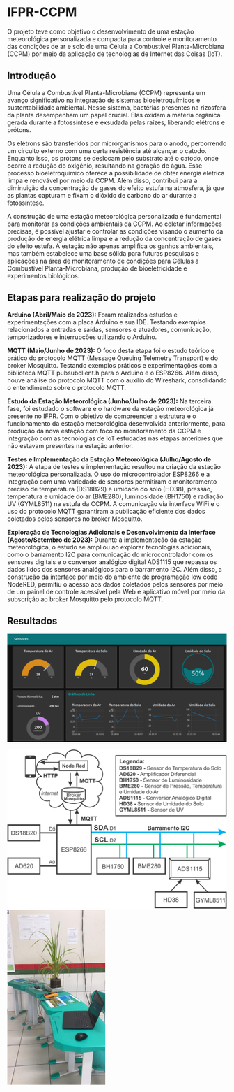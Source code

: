 # IFPR-CCPM
O projeto teve como objetivo o desenvolvimento de uma estação meteorológica personalizada e compacta para controle e monitoramento das condições de ar e solo de uma Célula a Combustível Planta-Microbiana (CCPM) por meio da aplicação de tecnologias de Internet das Coisas (IoT).

## Introdução

Uma Célula a Combustível Planta-Microbiana (CCPM) representa um avanço significativo na integração de sistemas bioeletroquímicos e sustentabilidade ambiental. Nesse sistema, bactérias presentes na rizosfera da planta desempenham um papel crucial. Elas oxidam a matéria orgânica gerada durante a fotossíntese e exsudada pelas raízes, liberando elétrons e prótons.

Os elétrons são transferidos por microrganismos para o anodo, percorrendo um circuito externo com uma certa resistência até alcançar o catodo. Enquanto isso, os prótons se deslocam pelo substrato até o catodo, onde ocorre a redução do oxigênio, resultando na geração de água. Esse processo bioeletroquímico oferece a possibilidade de obter energia elétrica limpa e renovável por meio da CCPM. Além disso, contribui para a diminuição da concentração de gases do efeito estufa na atmosfera, já que as plantas capturam e fixam o dióxido de carbono do ar durante a fotossíntese.

A construção de uma estação meteorológica personalizada é fundamental para monitorar as condições ambientais da CCPM. Ao coletar informações precisas, é possível ajustar e controlar as condições visando o aumento da produção de energia elétrica limpa e a redução da concentração de gases do efeito estufa. A estação não apenas amplifica os ganhos ambientais, mas também estabelece uma base sólida para futuras pesquisas e aplicações na área de monitoramento de condições para Células a Combustível Planta-Microbiana, produção de bioeletricidade e experimentos biológicos.

## Etapas para realização do projeto

**Arduino (Abril/Maio de 2023):** Foram realizados estudos e experimentações com a placa Arduino e sua IDE. Testando exemplos relacionados a entradas e saídas, sensores e atuadores, comunicação, temporizadores e interrupções utilizando o Arduino.

**MQTT (Maio/Junho de 2023):** O foco desta etapa foi o estudo teórico e prático do protocolo MQTT (Message Queuing Telemetry Transport) e do broker Mosquitto. Testando exemplos práticos e experimentações com a biblioteca MQTT pubsubclient.h para o Arduino e o ESP8266. Além disso, houve análise do protocolo MQTT com o auxílio do Wireshark, consolidando o entendimento sobre o protocolo MQTT.

**Estudo da Estação Meteorológica (Junho/Julho de 2023):** Na terceira fase, foi estudado o software e o hardware da estação meteorológica já presente no IFPR. Com o objetivo de compreender a estrutura e o funcionamento da estação meteorológica desenvolvida anteriormente, para produção da nova estação com foco no monitoramento da CCPM e integração com as tecnologias de IoT estudadas nas etapas anteriores que não estavam presentes na estação anterior.

**Testes e Implementação da Estação Meteorológica (Julho/Agosto de 2023):** A etapa de testes e implementação resultou na criação da estação meteorológica personalizada. O uso do microcontrolador ESP8266 e a integração com uma variedade de sensores permitiram o monitoramento preciso de temperatura (DS18B29) e umidade do solo (HD38), pressão, temperatura e umidade do ar (BME280), luminosidade (BH1750) e radiação UV (GYML8511) na estufa da CCPM. A comunicação via interface WiFi e o uso do protocolo MQTT garantiram a publicação eficiente dos dados coletados pelos sensores no broker Mosquitto.

**Exploração de Tecnologias Adicionais e Desenvolvimento da Interface (Agosto/Setembro de 2023):** Durante a implementação da estação meteorológica, o estudo se ampliou ao explorar tecnologias adicionais, como o barramento I2C para comunicação do microcontrolador com os sensores digitais e o conversor analógico digital ADS1115 que repassa os dados lidos dos sensores analógicos para o barramento I2C. Além disso, a construção da interface por meio do ambiente de programação low code NodeRED, permitiu o acesso aos dados coletados pelos sensores por meio de um painel de controle acessível pela Web e aplicativo móvel por meio da subscrição ao broker Mosquitto pelo protocolo MQTT.

## Resultados
![interface](./img/interface.png)

<img src="./img/prototipo.jpg" style="max-height:400px;">
<img src="./img/apresentacao.jpeg" style="max-height:400px;">